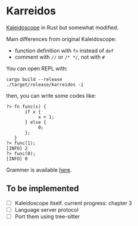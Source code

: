 # Karreidos

[Kaleidoscope](https://llvm.org/docs/tutorial/MyFirstLanguageFrontend/index.html) in Rust but somewhat modified.

Main differences from original Kaleidoscope:
- function definition with `fn` instead of `def`
- comment with `//` or `/* */`, not with `#`

You can open REPL with:
```
cargo build --release
./target/release/karreidos -i
```
then, you can write some codes like:
```karreidos
?> fn func(x) {
       if x {
            x + 1;
       } else {
            0;
       };
   }
?> func(1);
[INFO] 2
?> func(0);
[INFO] 0
```
Grammer is available <a href='./grammer.md'>here</a>.

## To be implemented
- [ ] Kaleidoscope itself.
    current progress: chapter 3
- [ ] Language server protocol
- [ ] Port them using tree-sitter

